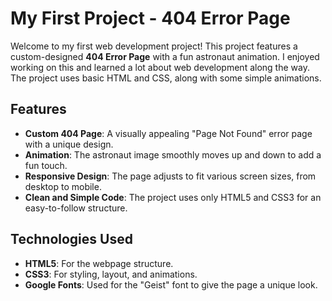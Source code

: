 # My First Project - 404 Error Page

Welcome to my first web development project! This project features a custom-designed **404 Error Page** with a fun astronaut animation. I enjoyed working on this and learned a lot about web development along the way. The project uses basic HTML and CSS, along with some simple animations.

## Features

- **Custom 404 Page**: A visually appealing "Page Not Found" error page with a unique design.
- **Animation**: The astronaut image smoothly moves up and down to add a fun touch.
- **Responsive Design**: The page adjusts to fit various screen sizes, from desktop to mobile.
- **Clean and Simple Code**: The project uses only HTML5 and CSS3 for an easy-to-follow structure.

## Technologies Used

- **HTML5**: For the webpage structure.
- **CSS3**: For styling, layout, and animations.
- **Google Fonts**: Used for the "Geist" font to give the page a unique look.
